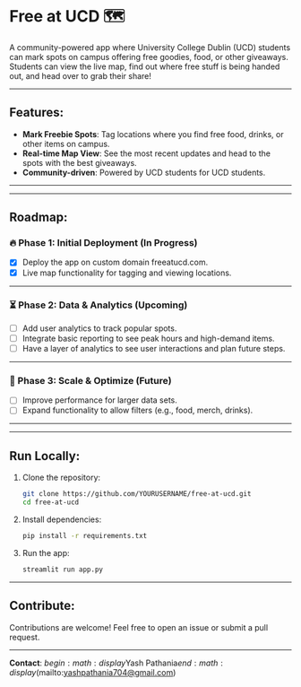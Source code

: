 # Free at UCD 🗺️ 

A community-powered app where University College Dublin (UCD) students can mark spots on campus offering free goodies, food, or other giveaways. Students can view the live map, find out where free stuff is being handed out, and head over to grab their share!

---

## Features:
- **Mark Freebie Spots**: Tag locations where you find free food, drinks, or other items on campus.
- **Real-time Map View**: See the most recent updates and head to the spots with the best giveaways.
- **Community-driven**: Powered by UCD students for UCD students.

---

---

## Roadmap:

### 🔥 **Phase 1: Initial Deployment** (In Progress)
- [x] Deploy the app on custom domain freeatucd.com.
- [x] Live map functionality for tagging and viewing locations.

---

### ⏳ Phase 2: Data & Analytics (Upcoming)
- [ ] Add user analytics to track popular spots.
- [ ] Integrate basic reporting to see peak hours and high-demand items.
- [ ] Have a layer of analytics to see user interactions and plan future steps.

---

### 🚀 Phase 3: Scale & Optimize (Future)
- [ ] Improve performance for larger data sets.
- [ ] Expand functionality to allow filters (e.g., food, merch, drinks).

---

---

## Run Locally:
1. Clone the repository:
   ```bash
   git clone https://github.com/YOURUSERNAME/free-at-ucd.git
   cd free-at-ucd
   ```

2. Install dependencies:
   ```bash
   pip install -r requirements.txt
   ```

3. Run the app:
   ```bash
   streamlit run app.py
   ```

---

## Contribute:
Contributions are welcome! Feel free to open an issue or submit a pull request.

---

**Contact**: $begin:math:display$Yash Pathania$end:math:display$(mailto:yashpathania704@gmail.com)
